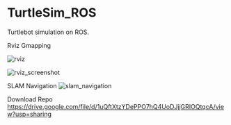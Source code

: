 # TurtleSim_ROS
Turtlebot simulation on ROS.

Rviz Gmapping

![rviz](https://user-images.githubusercontent.com/78652133/154842668-9a8fce49-4b5f-4a74-9c9c-b45386b59549.jpg)

![rviz_screenshot](https://user-images.githubusercontent.com/78652133/154842587-b5cc5a05-0a9f-4166-98d1-4a587cbade82.png)

SLAM Navigation
![slam_navigation](https://user-images.githubusercontent.com/78652133/154842588-94fd5fef-67b0-43dd-ab68-485fae871237.jpeg)


Download Repo
https://drive.google.com/file/d/1uQftXtzYDePPO7hQ4UoDJjjGRIOQtqcA/view?usp=sharing
